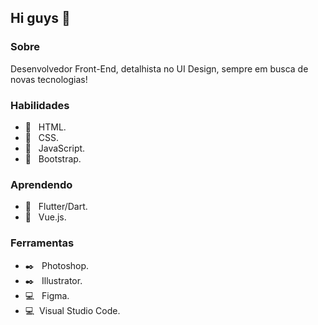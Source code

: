 <h2>Hi guys 👋</h2> 

<h3>Sobre</h3> 

<p>Desenvolvedor Front-End, detalhista no UI Design, sempre em busca de novas tecnologias!</p>

<h3>Habilidades</h3> 

- 📌 &nbsp; HTML.
- 📌 &nbsp; CSS.
- 📌 &nbsp; JavaScript.
- 📌 &nbsp; Bootstrap.

<h3> Aprendendo </h3>

- 📌 &nbsp; Flutter/Dart.
- 📌 &nbsp; Vue.js.

<h3> Ferramentas </h3>

- ✒️ &nbsp; Photoshop.
- ✒️ &nbsp; Illustrator.
- 💻 &nbsp; Figma.
- 💻 &nbsp;Visual Studio Code.


